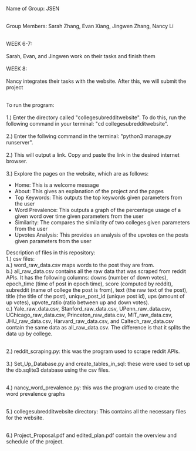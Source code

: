 Name of Group: JSEN<br /><br />

Group Members: Sarah Zhang, Evan Xiang, Jingwen Zhang, Nancy Li<br /><br />

WEEK 6-7:<br /><br />
Sarah, Evan, and Jingwen work on their tasks and finish them<br /><br />
WEEK 8:<br /><br />
Nancy integrates their tasks with the website. After this, we will submit the project<br /><br />


To run the program:<br /><br />
1.) Enter the directory called "collegesubredditwebsite". To do this, run the following command in your terminal: "cd collegesubredditwebsite". <br /><br />
2.) Enter the follwing command in the terminal: "python3 manage.py runserver".<br /><br />
2.) This will output a link. Copy and paste the link in the desired internet browser.<br /><br />
3.) Explore the pages on the website, which are as follows:<br />
  - Home: This is a welcome message<br />
  - About: This gives an explanation of the project and the pages<br />
  - Top Keywords: This outputs the top keywords given parameters from the user<br />
  - Word Prevalence: This outputs a graph of the percentage usage of a given word over time given parameters from the user<br />
  - Similarity: The compares the similarity of two colleges given parameters from the user<br />
  - Upvotes Analysis: This provides an analysis of the upvotes on the posts given parameters from the user<br />
  
 
Description of files in this repository: <br />
1.) csv files:  <br />
  a.) word_raw_data.csv maps words to the post they are from. <br />
  b.) all_raw_data.csv contains all the raw data that was scraped from reddit APIs. It has the following columns: downs (number of down votes), epoch_time (time of post in epoch time), score (computed by reddit), subreddit (name of college the post is from), text (the raw text of the post), title (the title of the post), unique_post_id (unique post id), ups (amount of up votes), upvote_ratio (ratio between up and down votes). <br />
  c.) Yale_raw_data.csv, Stanford_raw_data.csv, UPenn_raw_data.csv, UChicago_raw_data.csv, Princeton_raw_data.csv, MIT_raw_data.csv, JHU_raw_data.csv, Harvard_raw_data.csv, and Caltech_raw_data.csv contain the same data as all_raw_data.csv. The difference is that it splits the data up by college.  <br /><br />
  
2.) reddit_scraping.py: this was the program used to scrape reddit APIs. <br /><br />
3.) Set_Up_Database.py and create_tables_in_sql: these were used to set up the db.sqlite3 database using the csv files. <br /><br />


4.) nancy_word_prevalence.py: this was the program used to create the word prevalence graphs  <br /><br />

5.) collegesubredditwebsite directory: This contains all the necessary files for the website.  <br /><br />

6.) Project_Proposal.pdf and edited_plan.pdf contain the overview and schedule of the project.
